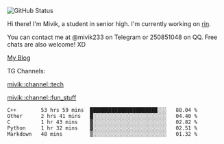 ![GitHub Status](https://github-readme-stats.vercel.app/api?show_icons=true&username=Mivik)

Hi there! I'm Mivik, a student in senior high. I'm currently working on [rin](https://github.com/Mivik/rin).

You can contact me at @mivik233 on Telegram or 250851048 on QQ. Free chats are also welcome! XD

[My Blog](https://mivik.gitee.io)

TG Channels:

[mivik::channel::tech](https://t.me/mivik_channel_tech/)

[mivik::channel::fun_stuff](https://t.me/mivik_channel_fun_stuff/)

<!--START_SECTION:waka-->
```text
C++        53 hrs 59 mins  ██████████████████████░░░   88.04 % 
Other      2 hrs 41 mins   █░░░░░░░░░░░░░░░░░░░░░░░░   04.40 % 
C          1 hr 43 mins    ▓░░░░░░░░░░░░░░░░░░░░░░░░   02.82 % 
Python     1 hr 32 mins    ▓░░░░░░░░░░░░░░░░░░░░░░░░   02.51 % 
Markdown   48 mins         ▒░░░░░░░░░░░░░░░░░░░░░░░░   01.32 % 
```
<!--END_SECTION:waka-->
